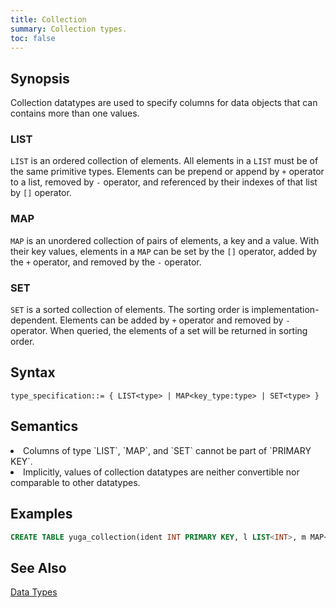 ```yaml
---
title: Collection
summary: Collection types.
toc: false
---
```

<style>
table {
  float: left;
}
#psyn {
  text-indent: 50px;
}
#psyn2 {
  text-indent: 100px;
}
#ptodo {
  color: red
}
</style>

## Synopsis

Collection datatypes are used to specify columns for data objects that can contains more than one values.

### LIST
`LIST` is an ordered collection of elements. All elements in a `LIST` must be of the same primitive types. Elements can be prepend or append by `+` operator to a list, removed by `-` operator, and referenced by their indexes of that list by `[]` operator.

### MAP
`MAP` is an unordered collection of pairs of elements, a key and a value. With their key values, elements in a `MAP` can be set by the `[]` operator, added by the `+` operator, and removed by the `-` operator.

### SET
`SET` is a sorted collection of elements. The sorting order is implementation-dependent. Elements can be added by `+` operator and removed by `-` operator. When queried, the elements of a set will be returned in sorting order.

## Syntax

```
type_specification::= { LIST<type> | MAP<key_type:type> | SET<type> }
```

## Semantics

<li>Columns of type `LIST`, `MAP`, and `SET` cannot be part of `PRIMARY KEY`.</li>
<li>Implicitly, values of collection datatypes are neither convertible nor comparable to other datatypes.</li>

## Examples

``` sql
CREATE TABLE yuga_collection(ident INT PRIMARY KEY, l LIST<INT>, m MAP<TEXT:INT>, s SET<TEXT>);
```

## See Also

[Data Types](..#datatypes)
